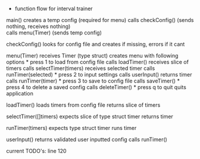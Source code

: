 * function flow for interval trainer

main()
  creates a temp config (required for menu)
  calls checkConfig() (sends nothing, receives nothing)    
  calls menu(Timer) (sends temp config)

checkConfig()
  looks for config file and creates if missing, errors if it cant

menu(Timer)
    receives Timer (type struct)
    creates menu with following options
      * press 1 to load from config file
                calls loadTimer() receives slice of timers
                calls selectTimer(timers) receives selected timer
                calls runTimer(selected)
      * press 2 to input settings
                calls userInput() returns timer
                calls runTimer(timer)
      * press 3 to save to config file
                calls saveTimer()
      * press 4 to delete a saved config
                calls deleteTimer()
      * press q to quit
                quits application

loadTimer()
    loads timers from config file
    returns slice of timers

selectTimer([]timers)
    expects slice of type struct timer
    returns timer

runTimer(timers)
      expects type struct timer
      runs timer

userInput()
      returns validated user inputted config
      calls runTimer()








current TODO's:
line 120
